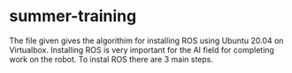 # summer-training
The file given gives the algorithim for installing ROS using Ubuntu 20.04 on Virtualbox.
Installing ROS is very important for the AI field for completing work on the robot.
To instal ROS there are 3 main steps.
